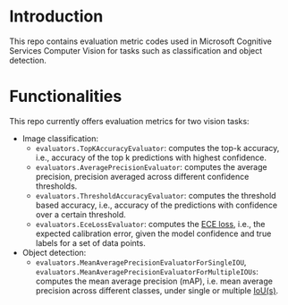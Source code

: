 # Introduction 
This repo contains evaluation metric codes used in Microsoft Cognitive Services Computer Vision for tasks such as classification and object detection.

# Functionalities
This repo currently offers evaluation metrics for two vision tasks:

- Image classification:
    - `evaluators.TopKAccuracyEvaluator`: computes the top-k accuracy, i.e., accuracy of the top k predictions with highest confidence.
    - `evaluators.AveragePrecisionEvaluator`: computes the average precision, precision averaged across different confidence thresholds.
    - `evaluators.ThresholdAccuracyEvaluator`: computes the threshold based accuracy, i.e., accuracy of the predictions with confidence over a certain threshold.
    - `evaluators.EceLossEvaluator`: computes the [ECE loss](https://arxiv.org/pdf/1706.04599.pdf), i.e., the expected calibration error, given the model confidence and true labels for a set of data points. 
- Object detection:
    - `evaluators.MeanAveragePrecisionEvaluatorForSingleIOU`, `evaluators.MeanAveragePrecisionEvaluatorForMultipleIOUs`: computes the mean average precision (mAP), i.e. mean average precision across different classes, under single or multiple [IoU(s)](https://en.wikipedia.org/wiki/Jaccard_index).
    
